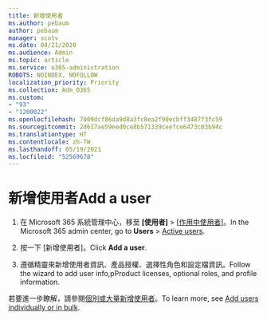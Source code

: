 ```yaml
---
title: 新增使用者
ms.author: pebaum
author: pebaum
manager: scotv
ms.date: 04/21/2020
ms.audience: Admin
ms.topic: article
ms.service: o365-administration
ROBOTS: NOINDEX, NOFOLLOW
localization_priority: Priority
ms.collection: Adm_O365
ms.custom:
- "93"
- "1200022"
ms.openlocfilehash: 7009dcf86da9d8a3fc8ea2f90ecbff3487f3fc59
ms.sourcegitcommit: 2d617ae59eed0ce8b571339ceefce6473c03b94c
ms.translationtype: HT
ms.contentlocale: zh-TW
ms.lasthandoff: 05/19/2021
ms.locfileid: "52569678"
---
```

# <a name="add-a-user"></a><span data-ttu-id="f2933-102">新增使用者</span><span class="sxs-lookup"><span data-stu-id="f2933-102">Add a user</span></span>

1. <span data-ttu-id="f2933-103">在 Microsoft 365 系統管理中心，移至 **[使用者]** > [[作用中使用者]](https://admin.microsoft.com/Adminportal/Home?source=applauncher#/users)。</span><span class="sxs-lookup"><span data-stu-id="f2933-103">In the Microsoft 365 admin center, go to **Users** > [Active users](https://admin.microsoft.com/Adminportal/Home?source=applauncher#/users).</span></span>

2. <span data-ttu-id="f2933-104">按一下 [新增使用者]。</span><span class="sxs-lookup"><span data-stu-id="f2933-104">Click **Add a user**.</span></span>

3. <span data-ttu-id="f2933-105">遵循精靈來新增使用者資訊、產品授權、選擇性角色和設定檔資訊。</span><span class="sxs-lookup"><span data-stu-id="f2933-105">Follow the wizard to add user info,pProduct licenses, optional roles, and profile information.</span></span>

<span data-ttu-id="f2933-106">若要進一步瞭解，請參閱[個別或大量新增使用者](/microsoft-365/admin/add-users/add-users)。</span><span class="sxs-lookup"><span data-stu-id="f2933-106">To learn more, see [Add users individually or in bulk](/microsoft-365/admin/add-users/add-users).</span></span>